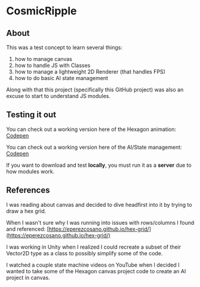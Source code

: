# CosmicRipple

## About

This was a test concept to learn several things:
1. how to manage canvas
2. how to handle JS with Classes
3. how to manage a lightweight 2D Renderer (that handles FPS)
4. how to do basic AI state management

Along with that this project (specifically this GitHub project) was also an excuse to start to understand JS modules.

## Testing it out

You can check out a working version here of the Hexagon animation: [Codepen](https://codepen.io/Event_Horizon/pen/jOGxXgB)

You can check out a working version here of the AI/State management: [Codepen](https://codepen.io/Event_Horizon/pen/ZEazZjd)

If you want to download and test **locally**, you must run it as a **server** due to how modules work.

## References

I was reading about canvas and decided to dive headfirst into it by trying to draw a hex grid.

When I wasn't sure why I was running into issues with rows/columns I found and referenced: [https://eperezcosano.github.io/hex-grid/](https://eperezcosano.github.io/hex-grid/)

I was working in Unity when I realized I could recreate a subset of their Vector2D type as a class to possibly simplify some of the code.

I watched a couple state machine videos on YouTube when I decided I wanted to take some of the Hexagon canvas project code to create an AI project in canvas.